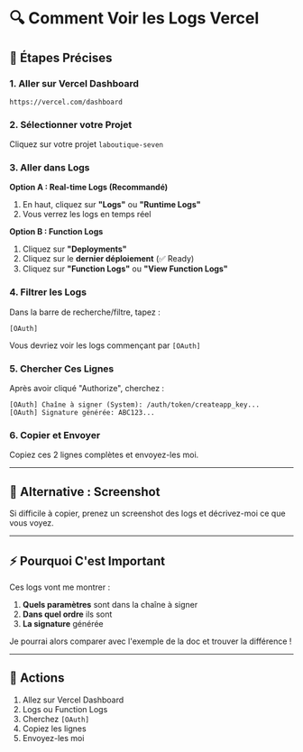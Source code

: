 # 🔍 Comment Voir les Logs Vercel

## 🎯 Étapes Précises

### **1. Aller sur Vercel Dashboard**
```
https://vercel.com/dashboard
```

### **2. Sélectionner votre Projet**
Cliquez sur votre projet `laboutique-seven`

### **3. Aller dans Logs**

**Option A : Real-time Logs (Recommandé)**

1. En haut, cliquez sur **"Logs"** ou **"Runtime Logs"**
2. Vous verrez les logs en temps réel

**Option B : Function Logs**

1. Cliquez sur **"Deployments"**
2. Cliquez sur le **dernier déploiement** (✅ Ready)
3. Cliquez sur **"Function Logs"** ou **"View Function Logs"**

### **4. Filtrer les Logs**

Dans la barre de recherche/filtre, tapez :
```
[OAuth]
```

Vous devriez voir les logs commençant par `[OAuth]`

### **5. Chercher Ces Lignes**

Après avoir cliqué "Authorize", cherchez :

```
[OAuth] Chaîne à signer (System): /auth/token/createapp_key...
[OAuth] Signature générée: ABC123...
```

### **6. Copier et Envoyer**

Copiez ces 2 lignes complètes et envoyez-les moi.

---

## 📸 Alternative : Screenshot

Si difficile à copier, prenez un screenshot des logs et décrivez-moi ce que vous voyez.

---

## ⚡ Pourquoi C'est Important

Ces logs vont me montrer :
1. **Quels paramètres** sont dans la chaîne à signer
2. **Dans quel ordre** ils sont
3. **La signature** générée

Je pourrai alors comparer avec l'exemple de la doc et trouver la différence !

---

## 🎯 Actions

1. Allez sur Vercel Dashboard
2. Logs ou Function Logs
3. Cherchez `[OAuth]`
4. Copiez les lignes
5. Envoyez-les moi
